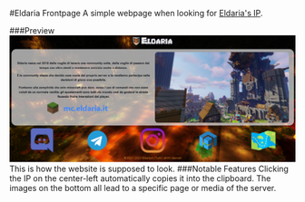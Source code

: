 #Eldaria Frontpage
A simple webpage when looking for [Eldaria's IP](mc.eldaria.it).

###Preview
![Preview Image](preview.PNG)
This is how the website is supposed to look.
###Notable Features
Clicking the IP on the center-left automatically copies it into the clipboard.
The images on the bottom all lead to a specific page or media of the server.
